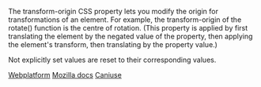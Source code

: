The transform-origin CSS property lets you modify the origin for transformations of an element. For example, the transform-origin of the rotate() function is the centre of rotation. (This property is applied by first translating the element by the negated value of the property, then applying the element's transform, then translating by the property value.)

Not explicitly set values are reset to their corresponding values.

[Webplatform](docs.webplatform.org/wiki/css/properties/transform-origin)
[Mozilla docs](https://developer.mozilla.org/en-US/docs/Web/CSS/transform-origin)
[Caniuse](http://caniuse.com/#feat=transforms3d)